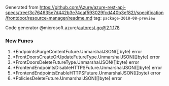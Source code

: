 Generated from https://github.com/Azure/azure-rest-api-specs/tree/3c764635e7d442b3e74caf593029fcd440b3ef82//specification/frontdoor/resource-manager/readme.md tag: `package-2018-08-preview`

Code generator @microsoft.azure/autorest.go@2.1.178


### New Funcs

1. *EndpointsPurgeContentFuture.UnmarshalJSON([]byte) error
1. *FrontDoorsCreateOrUpdateFutureType.UnmarshalJSON([]byte) error
1. *FrontDoorsDeleteFutureType.UnmarshalJSON([]byte) error
1. *FrontendEndpointsDisableHTTPSFuture.UnmarshalJSON([]byte) error
1. *FrontendEndpointsEnableHTTPSFuture.UnmarshalJSON([]byte) error
1. *PoliciesDeleteFuture.UnmarshalJSON([]byte) error
